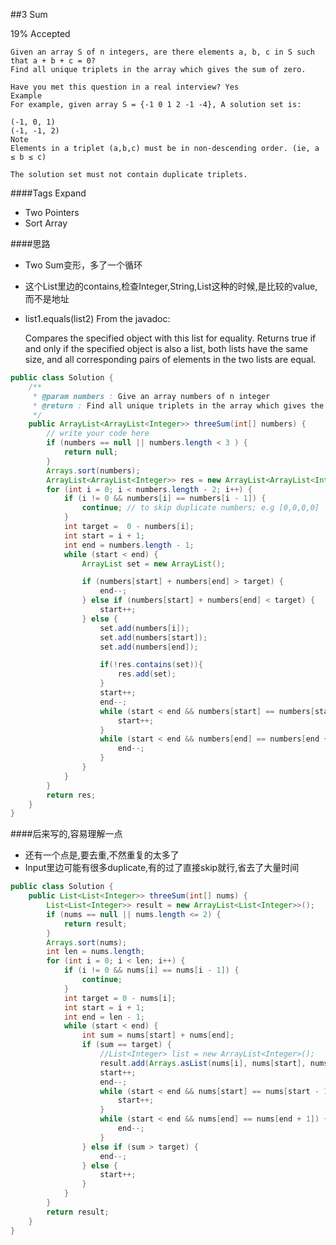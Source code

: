 ##3 Sum

19% Accepted

	Given an array S of n integers, are there elements a, b, c in S such that a + b + c = 0?
    Find all unique triplets in the array which gives the sum of zero.

	Have you met this question in a real interview? Yes
	Example
	For example, given array S = {-1 0 1 2 -1 -4}, A solution set is:

	(-1, 0, 1)
	(-1, -1, 2)
	Note
	Elements in a triplet (a,b,c) must be in non-descending order. (ie, a ≤ b ≤ c)

	The solution set must not contain duplicate triplets.

####Tags Expand
- Two Pointers
- Sort Array

####思路
- Two Sum变形，多了一个循环
- 这个List里边的contains,检查Integer,String,List<Integer>这种的时候,是比较的value,而不是地址
- list1.equals(list2)
	From the javadoc:

	Compares the specified object with this list for equality. Returns true if and only if the specified object is also a list, both lists have the same size, and all corresponding pairs of elements in the two lists are equal.

```java
public class Solution {
    /**
     * @param numbers : Give an array numbers of n integer
     * @return : Find all unique triplets in the array which gives the sum of zero.
     */
    public ArrayList<ArrayList<Integer>> threeSum(int[] numbers) {
        // write your code here
        if (numbers == null || numbers.length < 3 ) {
            return null;
        }
        Arrays.sort(numbers);
        ArrayList<ArrayList<Integer>> res = new ArrayList<ArrayList<Integer>>();
        for (int i = 0; i < numbers.length - 2; i++) {
            if (i != 0 && numbers[i] == numbers[i - 1]) {
				continue; // to skip duplicate numbers; e.g [0,0,0,0]
			}
            int target =  0 - numbers[i];
            int start = i + 1;
            int end = numbers.length - 1;
            while (start < end) {
                ArrayList set = new ArrayList();

                if (numbers[start] + numbers[end] > target) {
                    end--;
                } else if (numbers[start] + numbers[end] < target) {
                    start++;
                } else {
                    set.add(numbers[i]);
                    set.add(numbers[start]);
                    set.add(numbers[end]);

                    if(!res.contains(set)){
                        res.add(set);
                    }
                    start++;
                    end--;
                    while (start < end && numbers[start] == numbers[start - 1]){
                        start++;
                    }
                    while (start < end && numbers[end] == numbers[end + 1]) {
                        end--;
                    }
                }
            }
        }
        return res;
    }
}

```

####后来写的,容易理解一点
- 还有一个点是,要去重,不然重复的太多了
- Input里边可能有很多duplicate,有的过了直接skip就行,省去了大量时间

```java
public class Solution {
    public List<List<Integer>> threeSum(int[] nums) {
        List<List<Integer>> result = new ArrayList<List<Integer>>();
        if (nums == null || nums.length <= 2) {
            return result;
        }
        Arrays.sort(nums);
        int len = nums.length;
        for (int i = 0; i < len; i++) {
            if (i != 0 && nums[i] == nums[i - 1]) {
                continue;
            }
            int target = 0 - nums[i];
            int start = i + 1;
            int end = len - 1;
            while (start < end) {
                int sum = nums[start] + nums[end];
                if (sum == target) {
                    //List<Integer> list = new ArrayList<Integer>();
                    result.add(Arrays.asList(nums[i], nums[start], nums[end]));
                    start++;
                    end--;
                    while (start < end && nums[start] == nums[start - 1]){
                        start++;
                    }
                    while (start < end && nums[end] == nums[end + 1]) {
                        end--;
                    }
                } else if (sum > target) {
                    end--;
                } else {
                    start++;
                }
            }
        }
        return result;
    }
}
```
